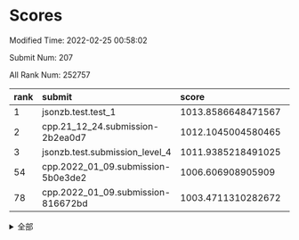 # Scores

Modified Time: 2022-02-25 00:58:02

Submit Num: 207

All Rank Num: 252757

| rank |               submit               |       score        |       sigma        | pk_num |
| :--- | :--------------------------------- | :----------------- | :----------------- | :----- |
| 1    | jsonzb.test.test_1                 | 1013.8586648471567 | 0.8184028282772834 | 4882   |
| 2    | cpp.21_12_24.submission-2b2ea0d7   | 1012.1045004580465 | 0.7939179712691765 | 4879   |
| 3    | jsonzb.test.submission_level_4     | 1011.9385218491025 | 0.7900824818681574 | 4883   |
| 54   | cpp.2022_01_09.submission-5b0e3de2 | 1006.606908905909  | 0.7296261129844692 | 4891   |
| 78   | cpp.2022_01_09.submission-816672bd | 1003.4711310282672 | 0.7071787753127574 | 4886   |


<details>
<summary>全部</summary>

| rank |                 submit                 |       score        |       sigma        | pk_num |
| :--- | :------------------------------------- | :----------------- | :----------------- | :----- |
| 1    | jsonzb.test.test_1                     | 1013.8586648471567 | 0.8184028282772834 | 4882   |
| 2    | cpp.21_12_24.submission-2b2ea0d7       | 1012.1045004580465 | 0.7939179712691765 | 4879   |
| 3    | jsonzb.test.submission_level_4         | 1011.9385218491025 | 0.7900824818681574 | 4883   |
| 4    | gobigger.level_3.submission_level_3_40 | 1011.2794912786521 | 0.7681334988173902 | 4889   |
| 5    | gobigger.level_3.submission_level_3_15 | 1011.2203380670124 | 0.7696323738831335 | 4888   |
| 6    | gobigger.level_3.submission_level_3_0  | 1011.066679167593  | 0.7472835724834644 | 4880   |
| 7    | gobigger.level_3.submission_level_3_30 | 1011.0614364361359 | 0.7523067693180864 | 4881   |
| 8    | gobigger.level_3.submission_level_3_38 | 1011.0096381155561 | 0.7611802974307562 | 4885   |
| 9    | gobigger.level_3.submission_level_3_34 | 1010.9229508481575 | 0.7708933812618819 | 4886   |
| 10   | gobigger.level_3.submission_level_3_45 | 1010.8462539686994 | 0.7986679489562875 | 4888   |
| 11   | gobigger.level_3.submission_level_3_37 | 1010.722459859848  | 0.7701184675188476 | 4884   |
| 12   | gobigger.level_3.submission_level_3_21 | 1010.6933426515221 | 0.7484876520530798 | 4882   |
| 13   | gobigger.level_3.submission_level_3_27 | 1010.6745964752093 | 0.7454792523273752 | 4889   |
| 14   | gobigger.level_3.submission_level_3_20 | 1010.5530721410678 | 0.7490934010762911 | 4875   |
| 15   | gobigger.level_3.submission_level_3_1  | 1010.4945369315265 | 0.7493888526072012 | 4884   |
| 16   | gobigger.level_3.submission_level_3_3  | 1010.4869814539552 | 0.7637980106418418 | 4881   |
| 17   | gobigger.level_3.submission_level_3_35 | 1010.3627989024551 | 0.7828375379773052 | 4886   |
| 18   | gobigger.level_3.submission_level_3_36 | 1010.2796842953398 | 0.7538305201696044 | 4878   |
| 19   | gobigger.level_3.submission_level_3_11 | 1010.2555297166764 | 0.782449773584572  | 4884   |
| 20   | gobigger.level_3.submission_level_3_2  | 1010.2437578638519 | 0.7497856888422778 | 4880   |
| 21   | gobigger.level_3.submission_level_3_41 | 1010.1672380117849 | 0.7603523345036054 | 4887   |
| 22   | gobigger.level_3.submission_level_3_4  | 1010.0460572620848 | 0.7503330521272208 | 4889   |
| 23   | gobigger.level_3.submission_level_3_25 | 1009.9666296923133 | 0.7495877755736005 | 4885   |
| 24   | gobigger.level_3.submission_level_3_24 | 1009.9361737128291 | 0.7536503216818751 | 4884   |
| 25   | gobigger.level_3.submission_level_3_33 | 1009.891353974122  | 0.7613567046281626 | 4885   |
| 26   | gobigger.level_3.submission_level_3_46 | 1009.8888629804267 | 0.7504923584458072 | 4885   |
| 27   | gobigger.level_3.submission_level_3_7  | 1009.8873178827549 | 0.7597989504770287 | 4886   |
| 28   | gobigger.level_3.submission_level_3_10 | 1009.8729546988794 | 0.7718082346299386 | 4880   |
| 29   | gobigger.level_3.submission_level_3_43 | 1009.7329607451996 | 0.7573635803668846 | 4890   |
| 30   | gobigger.level_3.submission_level_3_42 | 1009.6935175963772 | 0.750781442137004  | 4882   |
| 31   | gobigger.level_3.submission_level_3_47 | 1009.685703986582  | 0.751956040349943  | 4885   |
| 32   | gobigger.level_3.submission_level_3_9  | 1009.644051002482  | 0.7481688464242195 | 4881   |
| 33   | gobigger.level_3.submission_level_3_28 | 1009.6053072679015 | 0.7600945373634809 | 4886   |
| 34   | gobigger.level_3.submission_level_3_13 | 1009.5411609543708 | 0.7659608069023661 | 4882   |
| 35   | gobigger.level_3.submission_level_3_19 | 1009.5206996563375 | 0.7516896128504106 | 4885   |
| 36   | gobigger.level_3.submission_level_3_32 | 1009.510540010852  | 0.7518617559451256 | 4884   |
| 37   | gobigger.level_3.submission_level_3_12 | 1009.4922069429662 | 0.760584970523914  | 4881   |
| 38   | gobigger.level_3.submission_level_3_29 | 1009.2734472841705 | 0.7372676058878136 | 4886   |
| 39   | gobigger.level_3.submission_level_3_39 | 1009.2648695501927 | 0.7442599019217457 | 4886   |
| 40   | gobigger.level_3.submission_level_3_17 | 1009.2307584107056 | 0.7484516246138874 | 4886   |
| 41   | gobigger.level_3.submission_level_3_6  | 1009.2273672580867 | 0.7399256447156561 | 4886   |
| 42   | gobigger.level_3.submission_level_3_18 | 1009.2082980683805 | 0.7244454014486124 | 4881   |
| 43   | gobigger.level_3.submission_level_3_48 | 1009.2032559655212 | 0.747339629742418  | 4887   |
| 44   | gobigger.level_3.submission_level_3_14 | 1009.0749950156201 | 0.7625538152064473 | 4888   |
| 45   | gobigger.level_3.submission_level_3_5  | 1009.0706431549123 | 0.7462139883898286 | 4886   |
| 46   | gobigger.level_3.submission_level_3_23 | 1009.0373357098138 | 0.7362402199324104 | 4884   |
| 47   | gobigger.level_3.submission_level_3_49 | 1008.9107277826396 | 0.7538039098661996 | 4886   |
| 48   | gobigger.level_3.submission_level_3_31 | 1008.8930953884502 | 0.761197553184857  | 4885   |
| 49   | gobigger.level_3.submission_level_3_16 | 1008.6885111467417 | 0.7573525864741391 | 4889   |
| 50   | gobigger.level_3.submission_level_3_8  | 1008.5760047168394 | 0.7300903469372491 | 4884   |
| 51   | gobigger.level_3.submission_level_3_26 | 1008.5376673833847 | 0.7585896822339885 | 4882   |
| 52   | gobigger.level_3.submission_level_3_22 | 1008.4698425336782 | 0.7478633254211545 | 4882   |
| 53   | gobigger.level_3.submission_level_3_44 | 1008.4527626867932 | 0.7454897531031038 | 4885   |
| 54   | cpp.2022_01_09.submission-5b0e3de2     | 1006.606908905909  | 0.7296261129844692 | 4891   |
| 55   | gobigger.level_1.submission_level_1_31 | 1005.124243576705  | 0.716170119354922  | 4884   |
| 56   | gobigger.level_1.submission_level_1_34 | 1004.8127154360349 | 0.7168253409242504 | 4886   |
| 57   | gobigger.level_1.submission_level_1_29 | 1004.7077701373107 | 0.7288821562254929 | 4882   |
| 58   | gobigger.level_1.submission_level_1_32 | 1004.4753138010129 | 0.7263441385161231 | 4888   |
| 59   | gobigger.level_1.submission_level_1_39 | 1004.4279217870209 | 0.7249720012618623 | 4889   |
| 60   | gobigger.level_1.submission_level_1_46 | 1004.4129881491236 | 0.7078532312321044 | 4887   |
| 61   | gobigger.level_1.submission_level_1_1  | 1004.3753701732481 | 0.7159721997349693 | 4882   |
| 62   | gobigger.level_1.submission_level_1_16 | 1004.2766343154968 | 0.7182130103809766 | 4884   |
| 63   | gobigger.level_1.submission_level_1_30 | 1004.2491245548413 | 0.7213967407987304 | 4883   |
| 64   | gobigger.level_1.submission_level_1_0  | 1004.1760015549536 | 0.7164522439423391 | 4873   |
| 65   | gobigger.level_1.submission_level_1_45 | 1004.0993252066098 | 0.7173286952427826 | 4886   |
| 66   | gobigger.level_1.submission_level_1_42 | 1004.0001327569773 | 0.7109472591218484 | 4886   |
| 67   | gobigger.level_1.submission_level_1_23 | 1003.9844018315641 | 0.7008317216324365 | 4885   |
| 68   | gobigger.level_1.submission_level_1_4  | 1003.9252083315971 | 0.7199524994410915 | 4891   |
| 69   | gobigger.level_1.submission_level_1_9  | 1003.9212698620142 | 0.7170056360634681 | 4884   |
| 70   | gobigger.level_1.submission_level_1_6  | 1003.7650261633197 | 0.7224584234201918 | 4889   |
| 71   | gobigger.level_1.submission_level_1_3  | 1003.6599162346662 | 0.7126101262183936 | 4882   |
| 72   | gobigger.level_1.submission_level_1_25 | 1003.6597121299142 | 0.7200092610403352 | 4882   |
| 73   | gobigger.level_1.submission_level_1_37 | 1003.6436552975968 | 0.7161229115652412 | 4884   |
| 74   | gobigger.level_1.submission_level_1_18 | 1003.6188422502241 | 0.7202651621699315 | 4883   |
| 75   | gobigger.level_1.submission_level_1_22 | 1003.5625211409488 | 0.7123050021922931 | 4885   |
| 76   | gobigger.level_1.submission_level_1_26 | 1003.5570967714312 | 0.7224728129338486 | 4884   |
| 77   | gobigger.level_1.submission_level_1_12 | 1003.5492777081034 | 0.71087212638183   | 4882   |
| 78   | cpp.2022_01_09.submission-816672bd     | 1003.4711310282672 | 0.7071787753127574 | 4886   |
| 79   | gobigger.level_1.submission_level_1_11 | 1003.4686209977456 | 0.7139154202836523 | 4881   |
| 80   | gobigger.level_1.submission_level_1_24 | 1003.3639960559242 | 0.7122145818848895 | 4887   |
| 81   | gobigger.level_1.submission_level_1_47 | 1003.3600240385988 | 0.7198182026627635 | 4884   |
| 82   | gobigger.level_1.submission_level_1_13 | 1003.2877105608094 | 0.7159589773088262 | 4888   |
| 83   | gobigger.level_1.submission_level_1_7  | 1003.2681344337973 | 0.709055688354251  | 4888   |
| 84   | gobigger.level_1.submission_level_1_36 | 1003.2350754506084 | 0.7191115810612944 | 4886   |
| 85   | gobigger.level_1.submission_level_1_2  | 1003.2042267976886 | 0.7069782198146825 | 4890   |
| 86   | gobigger.level_1.submission_level_1_10 | 1003.1912760747185 | 0.7191921417242393 | 4883   |
| 87   | gobigger.level_1.submission_level_1_14 | 1003.1011254564712 | 0.7222212602228489 | 4889   |
| 88   | gobigger.level_1.submission_level_1_48 | 1003.0922343556781 | 0.7077957562212963 | 4887   |
| 89   | gobigger.level_1.submission_level_1_20 | 1003.086855683594  | 0.7134417822798859 | 4884   |
| 90   | gobigger.level_1.submission_level_1_8  | 1003.0348971440702 | 0.7148452011220054 | 4885   |
| 91   | gobigger.level_1.submission_level_1_5  | 1003.0283588241997 | 0.7077471043307987 | 4875   |
| 92   | gobigger.level_1.submission_level_1_41 | 1003.000294202074  | 0.7132609586849054 | 4882   |
| 93   | gobigger.level_1.submission_level_1_38 | 1002.9821369029646 | 0.7082333789615766 | 4883   |
| 94   | gobigger.level_1.submission_level_1_27 | 1002.9479063031581 | 0.7083167954378256 | 4885   |
| 95   | gobigger.level_1.submission_level_1_35 | 1002.8049698019097 | 0.720017793804138  | 4884   |
| 96   | gobigger.level_1.submission_level_1_19 | 1002.7104711812392 | 0.7080180468446573 | 4881   |
| 97   | gobigger.level_1.submission_level_1_49 | 1002.4890770859874 | 0.7086091890468511 | 4884   |
| 98   | gobigger.level_1.submission_level_1_15 | 1002.4763545149203 | 0.7101227580416437 | 4882   |
| 99   | gobigger.level_1.submission_level_1_17 | 1002.4595323697052 | 0.7211394938676293 | 4891   |
| 100  | gobigger.level_1.submission_level_1_33 | 1002.2759868807033 | 0.7294625387162377 | 4886   |
| 101  | gobigger.level_1.submission_level_1_21 | 1002.2465852176101 | 0.7071796983463023 | 4887   |
| 102  | gobigger.level_1.submission_level_1_28 | 1002.1420790311969 | 0.7074766211777072 | 4880   |
| 103  | gobigger.level_1.submission_level_1_44 | 1002.0993062300911 | 0.7107268207394812 | 4882   |
| 104  | gobigger.level_1.submission_level_1_40 | 1001.7999696936891 | 0.6987982826200105 | 4884   |
| 105  | gobigger.level_1.submission_level_1_43 | 1001.7420889040677 | 0.7232846853548117 | 4879   |
| 106  | gobigger.random.submission_random_32   | 997.4801090010405  | 0.7115974073202189 | 4885   |
| 107  | gobigger.random.submission_random_47   | 997.0126379799489  | 0.7083137272362197 | 4889   |
| 108  | gobigger.random.submission_random_3    | 996.8955280189181  | 0.7152361719779671 | 4878   |
| 109  | gobigger.random.submission_random_1    | 996.871394237432   | 0.7057856647222069 | 4885   |
| 110  | gobigger.random.submission_random_41   | 996.8321814649235  | 0.7152732107206083 | 4884   |
| 111  | gobigger.random.submission_random_44   | 996.753803353786   | 0.7150949842779049 | 4888   |
| 112  | gobigger.random.submission_random_20   | 996.6405793843038  | 0.7164495774891358 | 4879   |
| 113  | gobigger.random.submission_random_21   | 996.6303267811213  | 0.7025099924613727 | 4883   |
| 114  | gobigger.random.submission_random_30   | 996.5821442464577  | 0.7132992182178071 | 4885   |
| 115  | gobigger.random.submission_random_2    | 996.5678011809765  | 0.7077962723207875 | 4876   |
| 116  | gobigger.random.submission_random_42   | 996.5577066144131  | 0.7111003061018862 | 4884   |
| 117  | gobigger.random.submission_random_15   | 996.3620220224886  | 0.7074393776298373 | 4883   |
| 118  | gobigger.random.submission_random_26   | 996.3526872920878  | 0.7025187799095673 | 4884   |
| 119  | gobigger.random.submission_random_39   | 996.3330303788207  | 0.7114752768207078 | 4888   |
| 120  | gobigger.random.submission_random_49   | 996.3225979515279  | 0.7097682232161717 | 4881   |
| 121  | gobigger.random.submission_random_25   | 996.3171490613058  | 0.7046902979732764 | 4875   |
| 122  | gobigger.random.submission_random_29   | 996.2343742796968  | 0.7017538170162895 | 4882   |
| 123  | gobigger.random.submission_random_18   | 996.1920022467111  | 0.6992983044807624 | 4885   |
| 124  | gobigger.random.submission_random_19   | 996.1550430594575  | 0.7138334701473897 | 4881   |
| 125  | gobigger.random.submission_random_36   | 996.0890719072206  | 0.7109901462903172 | 4883   |
| 126  | gobigger.random.submission_random_5    | 996.0746860243916  | 0.7040491928515858 | 4883   |
| 127  | gobigger.random.submission_random_35   | 996.0618972727617  | 0.706566111860203  | 4885   |
| 128  | gobigger.random.submission_random_48   | 996.0546059051326  | 0.7042554789222378 | 4881   |
| 129  | gobigger.random.submission_random_6    | 996.0306837320296  | 0.7147325206832886 | 4880   |
| 130  | gobigger.random.submission_random_7    | 996.0251499684841  | 0.717399994988623  | 4885   |
| 131  | gobigger.random.submission_random_33   | 996.0113851322186  | 0.7216412546838307 | 4889   |
| 132  | gobigger.random.submission_random_34   | 995.9130934783035  | 0.7077902351096733 | 4882   |
| 133  | gobigger.random.submission_random_24   | 995.8826239333391  | 0.7137732187464275 | 4884   |
| 134  | gobigger.random.submission_random_23   | 995.8768850237483  | 0.7243367708444471 | 4885   |
| 135  | gobigger.random.submission_random_37   | 995.8510363921522  | 0.7040344693472707 | 4883   |
| 136  | gobigger.random.submission_random_17   | 995.8230085441866  | 0.7109528787356109 | 4889   |
| 137  | gobigger.random.submission_random_9    | 995.7394416516395  | 0.6977809533256596 | 4886   |
| 138  | gobigger.random.submission_random_28   | 995.6773563710049  | 0.7208312841958828 | 4880   |
| 139  | gobigger.random.submission_random_22   | 995.6242387266084  | 0.709975964371649  | 4891   |
| 140  | gobigger.random.submission_random_12   | 995.5963237861853  | 0.7031228902835662 | 4885   |
| 141  | gobigger.random.submission_random_43   | 995.5801221117518  | 0.7153825593374628 | 4887   |
| 142  | gobigger.random.submission_random_46   | 995.560337461633   | 0.6992208044934535 | 4881   |
| 143  | gobigger.random.submission_random_13   | 995.5573345877143  | 0.709098618425254  | 4884   |
| 144  | gobigger.random.submission_random_8    | 995.5272974540512  | 0.7209989527915757 | 4885   |
| 145  | gobigger.random.submission_random_4    | 995.4351291836723  | 0.7149710884029454 | 4881   |
| 146  | gobigger.random.submission_random_45   | 995.4333208152433  | 0.7172137647634481 | 4883   |
| 147  | gobigger.random.submission_random_0    | 995.4303526785218  | 0.7201546194695883 | 4881   |
| 148  | gobigger.random.submission_random_16   | 995.3808953789164  | 0.7133236225661183 | 4882   |
| 149  | gobigger.random.submission_random_40   | 995.2047098866507  | 0.7010507340628567 | 4884   |
| 150  | gobigger.random.submission_random_11   | 995.1458341306667  | 0.7163695571057775 | 4882   |
| 151  | gobigger.random.submission_random_14   | 995.1069170512789  | 0.7072073578996221 | 4886   |
| 152  | gobigger.random.submission_random_10   | 995.0902534474187  | 0.7229628051571981 | 4884   |
| 153  | gobigger.random.submission_random_27   | 995.0332840705698  | 0.7257031520662269 | 4884   |
| 154  | gobigger.random.submission_random_38   | 995.0144308887294  | 0.7160322486166758 | 4886   |
| 155  | gobigger.level_2.submission_level_2_1  | 994.4393573431109  | 0.7259113428381802 | 4888   |
| 156  | gobigger.random.submission_random_31   | 994.3394766622641  | 0.7201853040728149 | 4885   |
| 157  | gobigger.level_2.submission_level_2_3  | 993.7294029543241  | 0.7431768558042737 | 4885   |
| 158  | gobigger.level_2.submission_level_2_20 | 993.6199332431668  | 0.7231766108508271 | 4885   |
| 159  | gobigger.level_2.submission_level_2_7  | 993.5213416756765  | 0.7415439971014965 | 4883   |
| 160  | gobigger.level_2.submission_level_2_37 | 993.5196189775982  | 0.7326932302511289 | 4882   |
| 161  | gobigger.level_2.submission_level_2_22 | 993.3822201516798  | 0.743213788254686  | 4884   |
| 162  | gobigger.level_2.submission_level_2_18 | 993.2818527051976  | 0.7340026533232966 | 4890   |
| 163  | gobigger.level_2.submission_level_2_48 | 993.2674661152887  | 0.7317435420504401 | 4883   |
| 164  | gobigger.level_2.submission_level_2_49 | 993.1691945292014  | 0.7353427484746917 | 4885   |
| 165  | gobigger.level_2.submission_level_2_16 | 993.1230576670083  | 0.7414301235577435 | 4883   |
| 166  | gobigger.level_2.submission_level_2_27 | 993.1003054130862  | 0.7410386964623764 | 4887   |
| 167  | gobigger.level_2.submission_level_2_40 | 993.0822410258098  | 0.7362573387958488 | 4886   |
| 168  | gobigger.level_2.submission_level_2_44 | 993.0777272729371  | 0.7323549431081635 | 4879   |
| 169  | gobigger.level_2.submission_level_2_5  | 993.0389113689797  | 0.7259912732779924 | 4887   |
| 170  | gobigger.level_2.submission_level_2_12 | 992.9180351257501  | 0.7458760083092507 | 4885   |
| 171  | gobigger.level_2.submission_level_2_0  | 992.8868055530761  | 0.7404580033994799 | 4883   |
| 172  | gobigger.level_2.submission_level_2_6  | 992.8680242985027  | 0.733367961602452  | 4881   |
| 173  | gobigger.level_2.submission_level_2_2  | 992.8165751026136  | 0.7301923242292406 | 4883   |
| 174  | gobigger.level_2.submission_level_2_4  | 992.7432712215159  | 0.7285697141992851 | 4885   |
| 175  | gobigger.level_2.submission_level_2_24 | 992.6486189599476  | 0.7392545910356365 | 4882   |
| 176  | gobigger.level_2.submission_level_2_46 | 992.4567484811591  | 0.7358876297347544 | 4886   |
| 177  | gobigger.level_2.submission_level_2_45 | 992.29447553425    | 0.7627436137250257 | 4887   |
| 178  | gobigger.level_2.submission_level_2_31 | 992.2911740475482  | 0.7434426922855    | 4882   |
| 179  | gobigger.level_2.submission_level_2_21 | 992.0736919639688  | 0.7310316160806367 | 4885   |
| 180  | gobigger.level_2.submission_level_2_25 | 991.9331987036512  | 0.7488797324499215 | 4888   |
| 181  | gobigger.level_2.submission_level_2_10 | 991.8693011913798  | 0.736642448835066  | 4882   |
| 182  | gobigger.level_2.submission_level_2_43 | 991.8049369090298  | 0.7394867033394316 | 4879   |
| 183  | gobigger.level_2.submission_level_2_36 | 991.7872349931152  | 0.7304739839853559 | 4887   |
| 184  | gobigger.level_2.submission_level_2_38 | 991.7535333309188  | 0.7295863487798914 | 4882   |
| 185  | gobigger.level_2.submission_level_2_8  | 991.7248115981029  | 0.7578516340014195 | 4882   |
| 186  | gobigger.level_2.submission_level_2_9  | 991.6335403589687  | 0.7524402150107917 | 4880   |
| 187  | gobigger.level_2.submission_level_2_19 | 991.4681838301375  | 0.7544843719508829 | 4889   |
| 188  | gobigger.level_2.submission_level_2_41 | 991.417330089596   | 0.7408774233406719 | 4887   |
| 189  | gobigger.level_2.submission_level_2_29 | 991.3664926271666  | 0.7465580359677976 | 4888   |
| 190  | gobigger.level_2.submission_level_2_39 | 991.3157983199314  | 0.7510732763789343 | 4885   |
| 191  | gobigger.level_2.submission_level_2_17 | 991.2559826086176  | 0.7621596463415544 | 4884   |
| 192  | gobigger.level_2.submission_level_2_14 | 991.2291180152679  | 0.7440061916910168 | 4885   |
| 193  | gobigger.level_2.submission_level_2_23 | 991.2176567244614  | 0.7631203344911669 | 4886   |
| 194  | gobigger.level_2.submission_level_2_34 | 991.2038926757468  | 0.7507258925792235 | 4884   |
| 195  | gobigger.level_2.submission_level_2_35 | 991.1449953261616  | 0.771705688633799  | 4886   |
| 196  | gobigger.level_2.submission_level_2_47 | 991.0385231985908  | 0.758377916364241  | 4886   |
| 197  | gobigger.level_2.submission_level_2_32 | 991.0275033106745  | 0.7540096529264532 | 4882   |
| 198  | gobigger.level_2.submission_level_2_42 | 991.0240514309461  | 0.7436400212478438 | 4882   |
| 199  | gobigger.level_2.submission_level_2_11 | 990.8671829520688  | 0.7661920375423399 | 4887   |
| 200  | gobigger.level_2.submission_level_2_28 | 990.8466260437473  | 0.7470796537630641 | 4884   |
| 201  | gobigger.level_2.submission_level_2_30 | 990.7910357767825  | 0.7767873570366958 | 4889   |
| 202  | gobigger.level_2.submission_level_2_15 | 990.6126547393435  | 0.7552640192755076 | 4886   |
| 203  | gobigger.level_2.submission_level_2_33 | 990.4111814012115  | 0.7760999124154169 | 4882   |
| 204  | gobigger.level_2.submission_level_2_13 | 990.329544093402   | 0.7762195760692239 | 4884   |
| 205  | gobigger.level_2.submission_level_2_26 | 990.1485430962791  | 0.7819853574056379 | 4882   |
| 206  | gobigger.none.submission_none_1        | 977.0867822549943  | 1.415872917164039  | 4884   |
| 207  | gobigger.none.submission_none_0        | 975.7036188645542  | 1.5118747311540068 | 4883   |

</details>